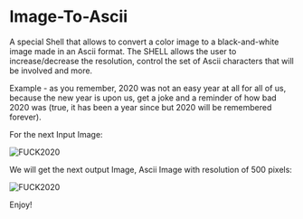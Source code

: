 # Image-To-Ascii
A special Shell that allows to convert a color image to a black-and-white image made in an Ascii format. 
The SHELL allows the user to increase/decrease the resolution, control the set of Ascii characters that will be involved and more.

Example - as you remember, 2020 was not an easy year at all for all of us,
because the new year is upon us, get a joke and a reminder of how bad 2020
was (true, it has been a year since but 2020 will be remembered forever).

For the next Input Image: 


 ![FUCK2020](https://user-images.githubusercontent.com/64755588/169474848-e35ec5b7-960f-4b9b-a34f-38204de9df87.PNG)

 
 
 
We will get the next output Image, Ascii Image with resolution of 500 pixels: 


![FUCK2020](https://user-images.githubusercontent.com/64755588/169475179-f6b0c33a-6390-4b41-9d65-2e1795e5799c.jpg)




Enjoy!
